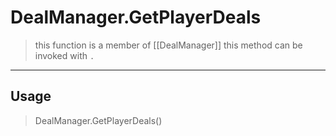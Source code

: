 # DealManager.GetPlayerDeals
> this function is a member of [[DealManager]]
> this method can be invoked with `.`
-----
## Usage
> DealManager.GetPlayerDeals()
